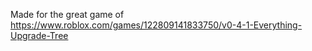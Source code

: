 Made for the great game of https://www.roblox.com/games/122809141833750/v0-4-1-Everything-Upgrade-Tree